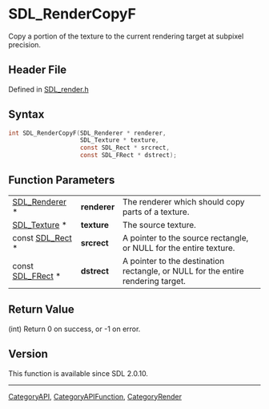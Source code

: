 # SDL_RenderCopyF

Copy a portion of the texture to the current rendering target at subpixel precision.

## Header File

Defined in [SDL_render.h](https://github.com/libsdl-org/SDL/blob/SDL2/include/SDL_render.h)

## Syntax

```c
int SDL_RenderCopyF(SDL_Renderer * renderer,
                    SDL_Texture * texture,
                    const SDL_Rect * srcrect,
                    const SDL_FRect * dstrect);
```

## Function Parameters

|                                |              |                                                                                  |
| ------------------------------ | ------------ | -------------------------------------------------------------------------------- |
| [SDL_Renderer](SDL_Renderer) * | **renderer** | The renderer which should copy parts of a texture.                               |
| [SDL_Texture](SDL_Texture) *   | **texture**  | The source texture.                                                              |
| const [SDL_Rect](SDL_Rect) *   | **srcrect**  | A pointer to the source rectangle, or NULL for the entire texture.               |
| const [SDL_FRect](SDL_FRect) * | **dstrect**  | A pointer to the destination rectangle, or NULL for the entire rendering target. |

## Return Value

(int) Return 0 on success, or -1 on error.

## Version

This function is available since SDL 2.0.10.





----
[CategoryAPI](CategoryAPI), [CategoryAPIFunction](CategoryAPIFunction), [CategoryRender](CategoryRender)

